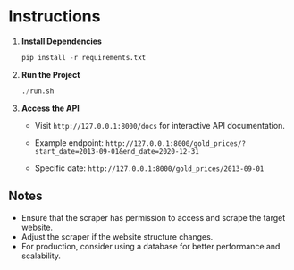 # Instructions

1. **Install Dependencies**

   ```py
   pip install -r requirements.txt
   ```

2. **Run the Project**

   ```py
   ./run.sh
   ```

3. **Access the API**

   - Visit `http://127.0.0.1:8000/docs` for interactive API documentation.

   - Example endpoint: `http://127.0.0.1:8000/gold_prices/?start_date=2013-09-01&end_date=2020-12-31`

   - Specific date: `http://127.0.0.1:8000/gold_prices/2013-09-01`

## Notes

- Ensure that the scraper has permission to access and scrape the target website.
- Adjust the scraper if the website structure changes.
- For production, consider using a database for better performance and scalability.
